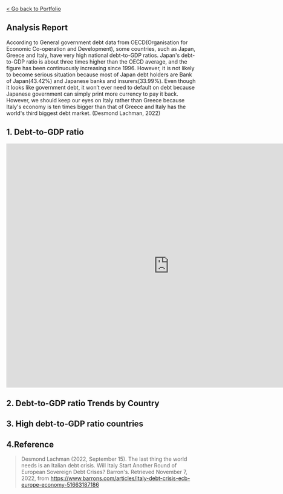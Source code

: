 
[< Go back to Portfolio](https://kibokk.github.io/portfolio/)

## Analysis Report
According to General government debt data from OECD(Organisation for Economic Co-operation and Development), some countries, such as Japan, Greece and Italy, have very high national debt-to-GDP ratios. Japan's debt-to-GDP ratio is about three times higher than the OECD average, and the figure has been continuously increasing since 1996. However, it is not likely to become serious situation because most of Japan debt holders are Bank of Japan(43.42%) and Japanese banks and insurers(33.99%). Even though it looks like government debt, it won’t ever need to default on debt because Japanese government can simply print more currency to pay it back. However, we should keep our eyes on Italy rather than Greece because Italy's economy is ten times bigger than that of Greece and Italy has the world's third biggest debt market. (Desmond Lachman, 2022)

## 1. Debt-to-GDP ratio
<iframe src="https://data.oecd.org/chart/6Se3" width="860" height="645" style="border: 0" mozallowfullscreen="true" webkitallowfullscreen="true" allowfullscreen="true"><a href="https://data.oecd.org/chart/6Se3" target="_blank">OECD Chart: General government debt, Total, % of GDP, Annual, 2018</a></iframe>

## 2. Debt-to-GDP ratio Trends by Country
<div class="flourish-embed flourish-chart" data-src="visualisation/11721046"><script src="https://public.flourish.studio/resources/embed.js"></script></div>

## 3. High debt-to-GDP ratio countries
<div class="flourish-embed flourish-chart" data-src="visualisation/11722177"><script src="https://public.flourish.studio/resources/embed.js"></script></div>

## 4.Reference
> Desmond Lachman (2022, September 15). The last thing the world needs is an Italian debt crisis. Will Italy Start Another Round of European Sovereign Debt Crises? Barron's. Retrieved November 7, 2022, from https://www.barrons.com/articles/italy-debt-crisis-ecb-europe-economy-51663187186 
